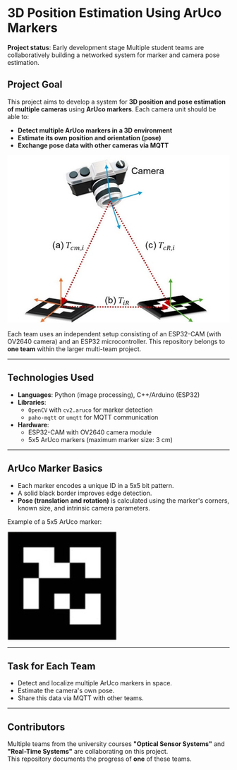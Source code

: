 # 3D Position Estimation Using ArUco Markers

**Project status**: Early development stage
Multiple student teams are collaboratively building a networked system for marker and camera pose estimation.

## Project Goal

This project aims to develop a system for **3D position and pose estimation of multiple cameras** using **ArUco markers**. Each camera unit should be able to:

- **Detect multiple ArUco markers in a 3D environment**
- **Estimate its own position and orientation (pose)**
- **Exchange pose data with other cameras via MQTT**

![Detection of Marker with Camera](PosePositionDetection.jpg)

Each team uses an independent setup consisting of an ESP32-CAM (with OV2640 camera) and an ESP32 microcontroller. This repository belongs to **one team** within the larger multi-team project.

---

## Technologies Used

- **Languages**: Python (image processing), C++/Arduino (ESP32)
- **Libraries**:
  - `OpenCV` with `cv2.aruco` for marker detection
  - `paho-mqtt` or `umqtt` for MQTT communication
- **Hardware**:
  - ESP32-CAM with OV2640 camera module
  - 5x5 ArUco markers (maximum marker size: 3 cm)

---

## ArUco Marker Basics

- Each marker encodes a unique ID in a 5x5 bit pattern.
- A solid black border improves edge detection.
- **Pose (translation and rotation)** is calculated using the marker's corners, known size, and intrinsic camera parameters.

Example of a 5x5 ArUco marker:

![Example ArUco Marker](5x5ArucoMarker.jpeg)

---

## Task for Each Team

- Detect and localize multiple ArUco markers in space.
- Estimate the camera's own pose.
- Share this data via MQTT with other teams.

---

## Contributors

Multiple teams from the university courses **"Optical Sensor Systems"** and **"Real-Time Systems"** are collaborating on this project.  
This repository documents the progress of **one** of these teams.
